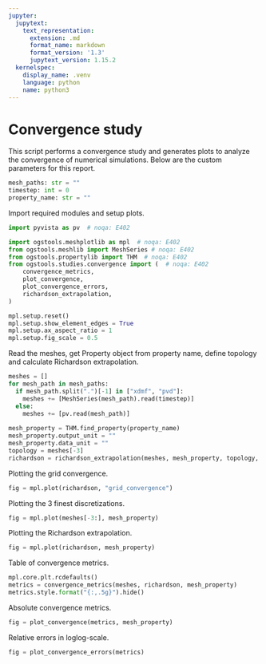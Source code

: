 ```yaml
---
jupyter:
  jupytext:
    text_representation:
      extension: .md
      format_name: markdown
      format_version: '1.3'
      jupytext_version: 1.15.2
  kernelspec:
    display_name: .venv
    language: python
    name: python3
---
```


# Convergence study

This script performs a convergence study and generates plots to analyze the
convergence of numerical simulations.
Below are the custom parameters for this report.

```python tags=["parameters"]
mesh_paths: str = ""
timestep: int = 0
property_name: str = ""
```

Import required modules and setup plots.

```python
import pyvista as pv  # noqa: E402

import ogstools.meshplotlib as mpl  # noqa: E402
from ogstools.meshlib import MeshSeries # noqa: E402
from ogstools.propertylib import THM  # noqa: E402
from ogstools.studies.convergence import (  # noqa: E402
    convergence_metrics,
    plot_convergence,
    plot_convergence_errors,
    richardson_extrapolation,
)

mpl.setup.reset()
mpl.setup.show_element_edges = True
mpl.setup.ax_aspect_ratio = 1
mpl.setup.fig_scale = 0.5
```

Read the meshes, get Property object from property name, define topology and calculate Richardson extrapolation.

```python
meshes = []
for mesh_path in mesh_paths:
  if mesh_path.split(".")[-1] in ["xdmf", "pvd"]:
    meshes += [MeshSeries(mesh_path).read(timestep)]
  else:
    meshes += [pv.read(mesh_path)]
     
mesh_property = THM.find_property(property_name)
mesh_property.output_unit = ""
mesh_property.data_unit = ""
topology = meshes[-3]
richardson = richardson_extrapolation(meshes, mesh_property, topology, 2.)
```

Plotting the grid convergence.

```python
fig = mpl.plot(richardson, "grid_convergence")
```

Plotting the 3 finest discretizations.

```python
fig = mpl.plot(meshes[-3:], mesh_property)
```

Plotting the Richardson extrapolation.

```python
fig = mpl.plot(richardson, mesh_property)
```

Table of convergence metrics.

```python
mpl.core.plt.rcdefaults()
metrics = convergence_metrics(meshes, richardson, mesh_property)
metrics.style.format("{:,.5g}").hide()
```

Absolute convergence metrics.

```python
fig = plot_convergence(metrics, mesh_property)
```

Relative errors in loglog-scale.

```python
fig = plot_convergence_errors(metrics)
```
